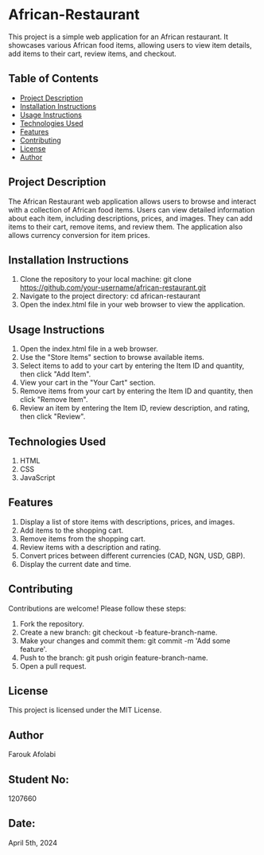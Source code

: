 # African-Restaurant
This project is a simple web application for an African restaurant. It showcases various African food items, allowing users to view item details, add items to their cart, review items, and checkout. 

## Table of Contents
- [Project Description](#project-description)
- [Installation Instructions](#installation-instructions)
- [Usage Instructions](#usage-instructions)
- [Technologies Used](#technologies-used)
- [Features](#features)
- [Contributing](#contributing)
- [License](#license)
- [Author](#author)

## Project Description
The African Restaurant web application allows users to browse and interact with a collection of African food items. Users can view detailed information about each item, including descriptions, prices, and images. They can add items to their cart, remove items, and review them. The application also allows currency conversion for item prices.

## Installation Instructions
1. Clone the repository to your local machine:
   git clone https://github.com/your-username/african-restaurant.git
2. Navigate to the project directory:
   cd african-restaurant
3. Open the index.html file in your web browser to view the application.

## Usage Instructions
1. Open the index.html file in a web browser.
2. Use the "Store Items" section to browse available items.
3. Select items to add to your cart by entering the Item ID and quantity, then click "Add Item".
4. View your cart in the "Your Cart" section.
5. Remove items from your cart by entering the Item ID and quantity, then click "Remove Item".
6. Review an item by entering the Item ID, review description, and rating, then click "Review".

## Technologies Used
1. HTML
2. CSS
3. JavaScript

## Features
1. Display a list of store items with descriptions, prices, and images.
2. Add items to the shopping cart.
3. Remove items from the shopping cart.
4. Review items with a description and rating.
5. Convert prices between different currencies (CAD, NGN, USD, GBP).
6. Display the current date and time.

## Contributing
Contributions are welcome! Please follow these steps:
1. Fork the repository.
2. Create a new branch: git checkout -b feature-branch-name.
3. Make your changes and commit them: git commit -m 'Add some feature'.
4. Push to the branch: git push origin feature-branch-name.
5. Open a pull request.

## License
This project is licensed under the MIT License.

 ## Author
Farouk Afolabi

## Student No: 
1207660


## Date: 
April 5th, 2024

